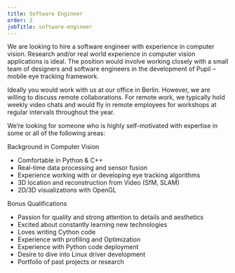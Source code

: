 ```yaml
---
title: Software Engineer
order: 2
jobTitle: software-engineer
---
```


We are looking to hire a software engineer with experience in computer vision. Research and/or real world experience in computer vision applications is ideal. The position would involve working closely with a small team of designers and software engineers in the development of Pupil – mobile eye tracking framework.

Ideally you would work with us at our office in Berlin. However, we are willing to discuss remote collaborations. For remote work, we typically hold weekly video chats and would fly in remote employees for workshops at regular intervals throughout the year.

We’re looking for someone who is highly self-motivated with expertise in some or all of the following areas:

Background in Computer Vision

  + Comfortable in Python & C++
  + Real-time data processing and sensor fusion
  + Experience working with or developing eye tracking algorithms
  + 3D location and reconstruction from Video (SfM, SLAM)
  + 2D/3D visualizations with OpenGL

Bonus Qualifications

  + Passion for quality and strong attention to details and aesthetics
  + Excited about constantly learning new technologies
  + Loves writing Cython code
  + Experience with profiling and Optimization
  + Experience with Python code deployment
  + Desire to dive into Linux driver development
  + Portfolio of past projects or research